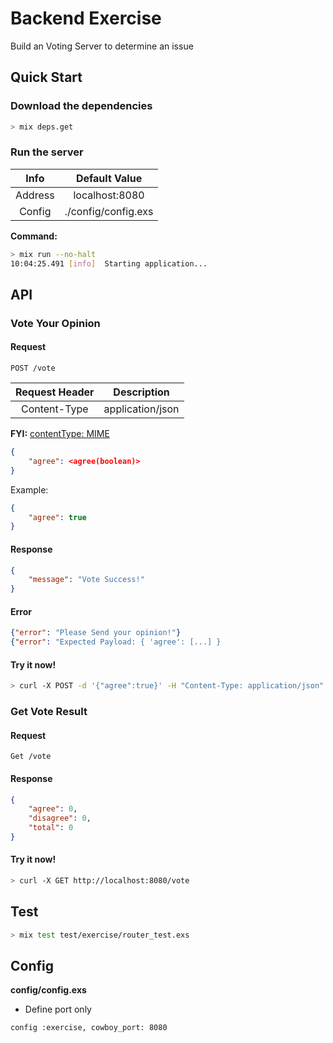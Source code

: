 # Backend Exercise
Build an Voting Server to determine an issue

## Quick Start

### Download the dependencies

```bash
> mix deps.get
```

### Run the server

|Info|Default Value|
|:-:|:-:|
|Address|localhost:8080|
|Config|./config/config.exs|

**Command:**

```bash
> mix run --no-halt
10:04:25.491 [info]  Starting application...
```

## API

### Vote Your Opinion

#### Request

```
POST /vote
```

|Request Header|Description|
|:-:|:-:|
|Content-Type| application/json |

**FYI:** [contentType: MIME](https://en.wikipedia.org/wiki/MIME)

```json
{
    "agree": <agree(boolean)>
}
```

Example:

```json
{
	"agree": true
}
```

#### Response

```json
{
    "message": "Vote Success!"
}
```

#### Error

```json
{"error": "Please Send your opinion!"}
{"error": "Expected Payload: { 'agree': [...] }
```

#### Try it now!

```bash
> curl -X POST -d '{"agree":true}' -H "Content-Type: application/json" http://localhost:8080/vote
```

### Get Vote Result


#### Request

```
Get /vote
```

#### Response

```json
{
    "agree": 0,
    "disagree": 0,
    "total": 0
}
```

#### Try it now!

```bash
> curl -X GET http://localhost:8080/vote
```

## Test
```bash
> mix test test/exercise/router_test.exs
```

## Config

**config/config.exs**

- Define port only

```
config :exercise, cowboy_port: 8080
```
